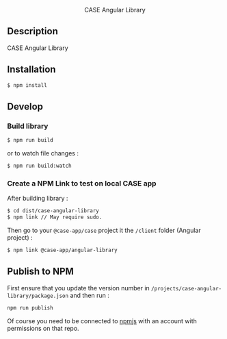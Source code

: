 <p align="center">CASE Angular Library</p>
 
## Description

CASE Angular Library

## Installation

```bash
$ npm install
```

## Develop

### Build library

```bash
$ npm run build
```

or to watch file changes :

```bash
$ npm run build:watch
```

### Create a NPM Link to test on local CASE app

After building library :

```bash
$ cd dist/case-angular-library
$ npm link // May require sudo.
```

Then go to your `@case-app/case` project it the `/client` folder (Angular project) :

```bash
$ npm link @case-app/angular-library
```

## Publish to NPM

First ensure that you update the version number in `/projects/case-angular-library/package.json` and then run :

```bash
npm run publish
```

Of course you need to be connected to [npmjs](https://www.npmjs.com/) with an account with permissions on that repo.
